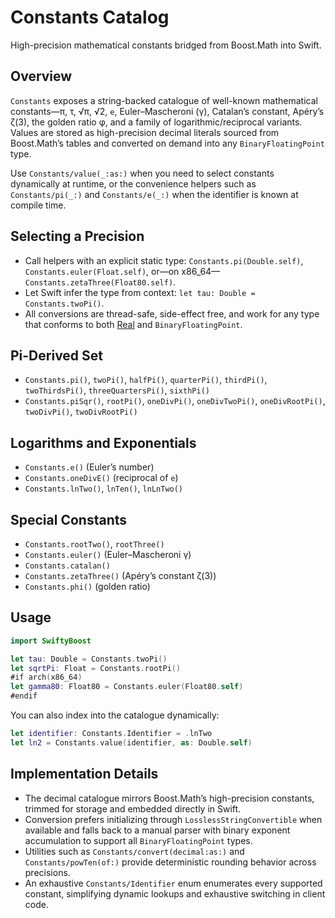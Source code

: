 # Constants Catalog

High-precision mathematical constants bridged from Boost.Math into Swift.

## Overview

``Constants`` exposes a string-backed catalogue of well-known mathematical
constants—π, τ, √π, √2, `e`, Euler–Mascheroni (γ), Catalan’s constant, Apéry’s ζ(3),
the golden ratio φ, and a family of logarithmic/reciprocal variants. Values are stored
as high-precision decimal literals sourced from Boost.Math’s tables and converted on
demand into any `BinaryFloatingPoint` type.

Use ``Constants/value(_:as:)`` when you need to select constants dynamically at
runtime, or the convenience helpers such as ``Constants/pi(_:)`` and
``Constants/e(_:)`` when the identifier is known at compile time.

## Selecting a Precision

- Call helpers with an explicit static type: `Constants.pi(Double.self)`,
  `Constants.euler(Float.self)`, or—on x86_64—`Constants.zetaThree(Float80.self)`.
- Let Swift infer the type from context: `let tau: Double = Constants.twoPi()`.
- All conversions are thread-safe, side-effect free, and work for any type that conforms to
  both [Real](https://github.com/apple/swift-numerics) and `BinaryFloatingPoint`.

## Pi-Derived Set

- `Constants.pi()`, `twoPi()`, `halfPi()`, `quarterPi()`, `thirdPi()`,
  `twoThirdsPi()`, `threeQuartersPi()`, `sixthPi()`
- `Constants.piSqr()`, `rootPi()`, `oneDivPi()`, `oneDivTwoPi()`,
  `oneDivRootPi()`, `twoDivPi()`, `twoDivRootPi()`

## Logarithms and Exponentials

- `Constants.e()` (Euler’s number)
- `Constants.oneDivE()` (reciprocal of `e`)
- `Constants.lnTwo()`, `lnTen()`, `lnLnTwo()`

## Special Constants

- `Constants.rootTwo()`, `rootThree()`
- `Constants.euler()` (Euler–Mascheroni γ)
- `Constants.catalan()`
- `Constants.zetaThree()` (Apéry’s constant ζ(3))
- `Constants.phi()` (golden ratio)

## Usage

```swift
import SwiftyBoost

let tau: Double = Constants.twoPi()
let sqrtPi: Float = Constants.rootPi()
#if arch(x86_64)
let gamma80: Float80 = Constants.euler(Float80.self)
#endif
```

You can also index into the catalogue dynamically:

```swift
let identifier: Constants.Identifier = .lnTwo
let ln2 = Constants.value(identifier, as: Double.self)
```

## Implementation Details

- The decimal catalogue mirrors Boost.Math’s high-precision constants, trimmed for storage and
  embedded directly in Swift.
- Conversion prefers initializing through `LosslessStringConvertible` when available and falls
  back to a manual parser with binary exponent accumulation to support all `BinaryFloatingPoint` types.
- Utilities such as ``Constants/convert(decimal:as:)`` and ``Constants/powTen(of:)``
  provide deterministic rounding behavior across precisions.
- An exhaustive ``Constants/Identifier`` enum enumerates every supported constant, simplifying
  dynamic lookups and exhaustive switching in client code.
